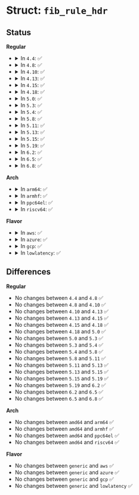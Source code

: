 # Struct: <code>fib_rule_hdr</code>

## Status
<b>Regular</b>
<ul>
<li>
<details>
<summary>In <code>4.4</code>: ✅</summary>

```c
struct fib_rule_hdr {
    __u8 family;
    __u8 dst_len;
    __u8 src_len;
    __u8 tos;
    __u8 table;
    __u8 res1;
    __u8 res2;
    __u8 action;
    __u32 flags;
};
```
</details>
</li>
<li>
<details>
<summary>In <code>4.8</code>: ✅</summary>

```c
struct fib_rule_hdr {
    __u8 family;
    __u8 dst_len;
    __u8 src_len;
    __u8 tos;
    __u8 table;
    __u8 res1;
    __u8 res2;
    __u8 action;
    __u32 flags;
};
```
</details>
</li>
<li>
<details>
<summary>In <code>4.10</code>: ✅</summary>

```c
struct fib_rule_hdr {
    __u8 family;
    __u8 dst_len;
    __u8 src_len;
    __u8 tos;
    __u8 table;
    __u8 res1;
    __u8 res2;
    __u8 action;
    __u32 flags;
};
```
</details>
</li>
<li>
<details>
<summary>In <code>4.13</code>: ✅</summary>

```c
struct fib_rule_hdr {
    __u8 family;
    __u8 dst_len;
    __u8 src_len;
    __u8 tos;
    __u8 table;
    __u8 res1;
    __u8 res2;
    __u8 action;
    __u32 flags;
};
```
</details>
</li>
<li>
<details>
<summary>In <code>4.15</code>: ✅</summary>

```c
struct fib_rule_hdr {
    __u8 family;
    __u8 dst_len;
    __u8 src_len;
    __u8 tos;
    __u8 table;
    __u8 res1;
    __u8 res2;
    __u8 action;
    __u32 flags;
};
```
</details>
</li>
<li>
<details>
<summary>In <code>4.18</code>: ✅</summary>

```c
struct fib_rule_hdr {
    __u8 family;
    __u8 dst_len;
    __u8 src_len;
    __u8 tos;
    __u8 table;
    __u8 res1;
    __u8 res2;
    __u8 action;
    __u32 flags;
};
```
</details>
</li>
<li>
<details>
<summary>In <code>5.0</code>: ✅</summary>

```c
struct fib_rule_hdr {
    __u8 family;
    __u8 dst_len;
    __u8 src_len;
    __u8 tos;
    __u8 table;
    __u8 res1;
    __u8 res2;
    __u8 action;
    __u32 flags;
};
```
</details>
</li>
<li>
<details>
<summary>In <code>5.3</code>: ✅</summary>

```c
struct fib_rule_hdr {
    __u8 family;
    __u8 dst_len;
    __u8 src_len;
    __u8 tos;
    __u8 table;
    __u8 res1;
    __u8 res2;
    __u8 action;
    __u32 flags;
};
```
</details>
</li>
<li>
<details>
<summary>In <code>5.4</code>: ✅</summary>

```c
struct fib_rule_hdr {
    __u8 family;
    __u8 dst_len;
    __u8 src_len;
    __u8 tos;
    __u8 table;
    __u8 res1;
    __u8 res2;
    __u8 action;
    __u32 flags;
};
```
</details>
</li>
<li>
<details>
<summary>In <code>5.8</code>: ✅</summary>

```c
struct fib_rule_hdr {
    __u8 family;
    __u8 dst_len;
    __u8 src_len;
    __u8 tos;
    __u8 table;
    __u8 res1;
    __u8 res2;
    __u8 action;
    __u32 flags;
};
```
</details>
</li>
<li>
<details>
<summary>In <code>5.11</code>: ✅</summary>

```c
struct fib_rule_hdr {
    __u8 family;
    __u8 dst_len;
    __u8 src_len;
    __u8 tos;
    __u8 table;
    __u8 res1;
    __u8 res2;
    __u8 action;
    __u32 flags;
};
```
</details>
</li>
<li>
<details>
<summary>In <code>5.13</code>: ✅</summary>

```c
struct fib_rule_hdr {
    __u8 family;
    __u8 dst_len;
    __u8 src_len;
    __u8 tos;
    __u8 table;
    __u8 res1;
    __u8 res2;
    __u8 action;
    __u32 flags;
};
```
</details>
</li>
<li>
<details>
<summary>In <code>5.15</code>: ✅</summary>

```c
struct fib_rule_hdr {
    __u8 family;
    __u8 dst_len;
    __u8 src_len;
    __u8 tos;
    __u8 table;
    __u8 res1;
    __u8 res2;
    __u8 action;
    __u32 flags;
};
```
</details>
</li>
<li>
<details>
<summary>In <code>5.19</code>: ✅</summary>

```c
struct fib_rule_hdr {
    __u8 family;
    __u8 dst_len;
    __u8 src_len;
    __u8 tos;
    __u8 table;
    __u8 res1;
    __u8 res2;
    __u8 action;
    __u32 flags;
};
```
</details>
</li>
<li>
<details>
<summary>In <code>6.2</code>: ✅</summary>

```c
struct fib_rule_hdr {
    __u8 family;
    __u8 dst_len;
    __u8 src_len;
    __u8 tos;
    __u8 table;
    __u8 res1;
    __u8 res2;
    __u8 action;
    __u32 flags;
};
```
</details>
</li>
<li>
<details>
<summary>In <code>6.5</code>: ✅</summary>

```c
struct fib_rule_hdr {
    __u8 family;
    __u8 dst_len;
    __u8 src_len;
    __u8 tos;
    __u8 table;
    __u8 res1;
    __u8 res2;
    __u8 action;
    __u32 flags;
};
```
</details>
</li>
<li>
<details>
<summary>In <code>6.8</code>: ✅</summary>

```c
struct fib_rule_hdr {
    __u8 family;
    __u8 dst_len;
    __u8 src_len;
    __u8 tos;
    __u8 table;
    __u8 res1;
    __u8 res2;
    __u8 action;
    __u32 flags;
};
```
</details>
</li>
</ul>
<b>Arch</b>
<ul>
<li>
<details>
<summary>In <code>arm64</code>: ✅</summary>

```c
struct fib_rule_hdr {
    __u8 family;
    __u8 dst_len;
    __u8 src_len;
    __u8 tos;
    __u8 table;
    __u8 res1;
    __u8 res2;
    __u8 action;
    __u32 flags;
};
```
</details>
</li>
<li>
<details>
<summary>In <code>armhf</code>: ✅</summary>

```c
struct fib_rule_hdr {
    __u8 family;
    __u8 dst_len;
    __u8 src_len;
    __u8 tos;
    __u8 table;
    __u8 res1;
    __u8 res2;
    __u8 action;
    __u32 flags;
};
```
</details>
</li>
<li>
<details>
<summary>In <code>ppc64el</code>: ✅</summary>

```c
struct fib_rule_hdr {
    __u8 family;
    __u8 dst_len;
    __u8 src_len;
    __u8 tos;
    __u8 table;
    __u8 res1;
    __u8 res2;
    __u8 action;
    __u32 flags;
};
```
</details>
</li>
<li>
<details>
<summary>In <code>riscv64</code>: ✅</summary>

```c
struct fib_rule_hdr {
    __u8 family;
    __u8 dst_len;
    __u8 src_len;
    __u8 tos;
    __u8 table;
    __u8 res1;
    __u8 res2;
    __u8 action;
    __u32 flags;
};
```
</details>
</li>
</ul>
<b>Flavor</b>
<ul>
<li>
<details>
<summary>In <code>aws</code>: ✅</summary>

```c
struct fib_rule_hdr {
    __u8 family;
    __u8 dst_len;
    __u8 src_len;
    __u8 tos;
    __u8 table;
    __u8 res1;
    __u8 res2;
    __u8 action;
    __u32 flags;
};
```
</details>
</li>
<li>
<details>
<summary>In <code>azure</code>: ✅</summary>

```c
struct fib_rule_hdr {
    __u8 family;
    __u8 dst_len;
    __u8 src_len;
    __u8 tos;
    __u8 table;
    __u8 res1;
    __u8 res2;
    __u8 action;
    __u32 flags;
};
```
</details>
</li>
<li>
<details>
<summary>In <code>gcp</code>: ✅</summary>

```c
struct fib_rule_hdr {
    __u8 family;
    __u8 dst_len;
    __u8 src_len;
    __u8 tos;
    __u8 table;
    __u8 res1;
    __u8 res2;
    __u8 action;
    __u32 flags;
};
```
</details>
</li>
<li>
<details>
<summary>In <code>lowlatency</code>: ✅</summary>

```c
struct fib_rule_hdr {
    __u8 family;
    __u8 dst_len;
    __u8 src_len;
    __u8 tos;
    __u8 table;
    __u8 res1;
    __u8 res2;
    __u8 action;
    __u32 flags;
};
```
</details>
</li>
</ul>

## Differences
<b>Regular</b>
<ul>
<li>
No changes between <code>4.4</code> and <code>4.8</code> ✅
</li>
<li>
No changes between <code>4.8</code> and <code>4.10</code> ✅
</li>
<li>
No changes between <code>4.10</code> and <code>4.13</code> ✅
</li>
<li>
No changes between <code>4.13</code> and <code>4.15</code> ✅
</li>
<li>
No changes between <code>4.15</code> and <code>4.18</code> ✅
</li>
<li>
No changes between <code>4.18</code> and <code>5.0</code> ✅
</li>
<li>
No changes between <code>5.0</code> and <code>5.3</code> ✅
</li>
<li>
No changes between <code>5.3</code> and <code>5.4</code> ✅
</li>
<li>
No changes between <code>5.4</code> and <code>5.8</code> ✅
</li>
<li>
No changes between <code>5.8</code> and <code>5.11</code> ✅
</li>
<li>
No changes between <code>5.11</code> and <code>5.13</code> ✅
</li>
<li>
No changes between <code>5.13</code> and <code>5.15</code> ✅
</li>
<li>
No changes between <code>5.15</code> and <code>5.19</code> ✅
</li>
<li>
No changes between <code>5.19</code> and <code>6.2</code> ✅
</li>
<li>
No changes between <code>6.2</code> and <code>6.5</code> ✅
</li>
<li>
No changes between <code>6.5</code> and <code>6.8</code> ✅
</li>
</ul>
<b>Arch</b>
<ul>
<li>
No changes between <code>amd64</code> and <code>arm64</code> ✅
</li>
<li>
No changes between <code>amd64</code> and <code>armhf</code> ✅
</li>
<li>
No changes between <code>amd64</code> and <code>ppc64el</code> ✅
</li>
<li>
No changes between <code>amd64</code> and <code>riscv64</code> ✅
</li>
</ul>
<b>Flavor</b>
<ul>
<li>
No changes between <code>generic</code> and <code>aws</code> ✅
</li>
<li>
No changes between <code>generic</code> and <code>azure</code> ✅
</li>
<li>
No changes between <code>generic</code> and <code>gcp</code> ✅
</li>
<li>
No changes between <code>generic</code> and <code>lowlatency</code> ✅
</li>
</ul>
